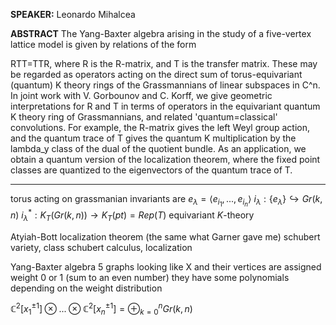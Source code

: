 **SPEAKER:** Leonardo Mihalcea

**ABSTRACT**
The Yang-Baxter algebra arising in the study of a five-vertex lattice model is given by relations of the form

RTT=TTR, where R is the R-matrix, and T is the transfer matrix. These may be regarded as operators acting on the direct sum of torus-equivariant (quantum) K theory rings of the Grassmannians of linear subspaces in C^n. In joint work with V. Gorbounov and C. Korff, we give geometric interpretations for R and T in terms of operators in the equivariant quantum K theory ring of Grassmannians, and related 'quantum=classical' convolutions. For example, the R-matrix gives the left Weyl group action, and the quantum trace of T gives the quantum K multiplication by the lambda_y class of the dual of the quotient bundle. As an application, we obtain a quantum version of the localization theorem, where the fixed point classes are quantized to the eigenvectors of the quantum trace of T.

---

torus acting on grassmanian
invariants are $e_\lambda=\langle e_{i_1},...,e_{i_n}\rangle$ 
$i_\lambda:\{e_\lambda\}\hookrightarrow Gr(k,n)$
$i_\lambda^*:K_T(Gr(k,n))\to K_T(pt)=Rep(T)$
equivariant $K$-theory

Atyiah-Bott localization theorem (the same what Garner gave me)
schubert variety, class
schubert calculus, localization

Yang-Baxter algebra
5 graphs looking like X and their vertices are assigned weight 0 or 1 (sum to an even number)
they have some polynomials depending on the weight distribution

$\mathbb{C}^2[x_1^{\pm1}]\otimes...\otimes\mathbb{C}^2[x^{\pm1}_n]=\oplus_{k=0}^nGr(k,n)$ 








